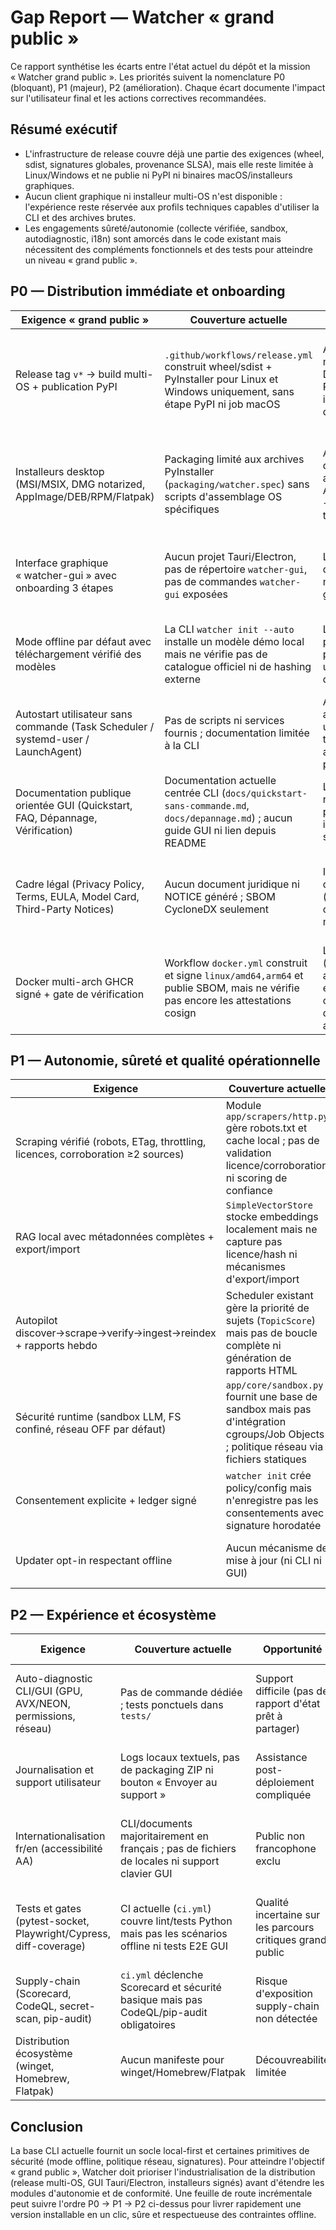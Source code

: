 # Gap Report — Watcher « grand public »

Ce rapport synthétise les écarts entre l'état actuel du dépôt et la mission « Watcher grand public ». Les priorités suivent la nomenclature P0 (bloquant), P1 (majeur), P2 (amélioration). Chaque écart documente l'impact sur l'utilisateur final et les actions correctives recommandées.

## Résumé exécutif

- L'infrastructure de release couvre déjà une partie des exigences (wheel, sdist, signatures globales, provenance SLSA), mais elle reste limitée à Linux/Windows et ne publie ni PyPI ni binaires macOS/installeurs graphiques.
- Aucun client graphique ni installeur multi-OS n'est disponible : l'expérience reste réservée aux profils techniques capables d'utiliser la CLI et des archives brutes.
- Les engagements sûreté/autonomie (collecte vérifiée, sandbox, autodiagnostic, i18n) sont amorcés dans le code existant mais nécessitent des compléments fonctionnels et des tests pour atteindre un niveau « grand public ».

## P0 — Distribution immédiate et onboarding

| Exigence « grand public » | Couverture actuelle | Écart critique | Action recommandée |
| --- | --- | --- | --- |
| Release tag `v*` → build multi-OS + publication PyPI | `.github/workflows/release.yml` construit wheel/sdist + PyInstaller pour Linux et Windows uniquement, sans étape PyPI ni job macOS | Absence de binaire macOS, pas d'artefact DMG, pas de publication PyPI ou notarisation → impossibilité d'une distribution complète | Étendre la matrice (macOS arm64/x64), ajouter builds DMG/PKG, intégrer `pypa/gh-action-pypi-publish` (Trusted Publishing) et collecte double SBOM (CycloneDX + SPDX) |
| Installeurs desktop (MSI/MSIX, DMG notarized, AppImage/DEB/RPM/Flatpak) | Packaging limité aux archives PyInstaller (`packaging/watcher.spec`) sans scripts d'assemblage OS spécifiques | Aucun parcours d'installation 1-clic, absence de signature Authenticode/notarisation → bloque l'adoption non-technique | Introduire pipelines dédiés (WiX/MSIX pour Windows, `tauri-bundler`/`gon` pour macOS, FPM/AppImageKit/Flatpak pour Linux) avec signature et notarisation automatisées |
| Interface graphique « watcher-gui » avec onboarding 3 étapes | Aucun projet Tauri/Electron, pas de répertoire `watcher-gui`, pas de commandes `watcher-gui` exposées | L'utilisateur ne dispose que de la CLI → friction majeure pour un usage grand public | Initialiser une application Tauri + React avec flux d'accueil (consentement, choix modèle, dossier données) et synchroniser avec la CLI |
| Mode offline par défaut avec téléchargement vérifié des modèles | La CLI `watcher init --auto` installe un modèle démo local mais ne vérifie pas de catalogue officiel ni de hashing externe | Les modèles tierce-partie ne sont pas vérifiés par hash/taille côté utilisateur → risque d'intégrité | Définir un registre de modèles (hash/size) consommé par la CLI et la GUI, avec reprise de téléchargement et double vérification |
| Autostart utilisateur sans commande (Task Scheduler / systemd-user / LaunchAgent) | Pas de scripts ni services fournis ; documentation limitée à la CLI | Aucun démarrage automatique → les utilisateurs non techniques ne peuvent activer l'agent en arrière-plan | Ajouter générateurs de jobs (PowerShell, systemd user service, LaunchAgent plist) créés lors de `watcher init --fully-auto` |
| Documentation publique orientée GUI (Quickstart, FAQ, Dépannage, Vérification) | Documentation actuelle centrée CLI (`docs/quickstart-sans-commande.md`, `docs/depannage.md`) ; aucun guide GUI ni lien depuis README | Les nouveaux utilisateurs ne trouvent pas de parcours graphique, ni instructions pour vérifier signatures | Écrire un guide Quickstart GUI, FAQ et procédures de vérification adaptées aux installeurs ; relier ces pages depuis README et le site MkDocs |
| Cadre légal (Privacy Policy, Terms, EULA, Model Card, Third-Party Notices) | Aucun document juridique ni NOTICE généré ; SBOM CycloneDX seulement | Incompatibilité avec une distribution grand public (absence de politique de confidentialité et mentions légales) | Rédiger les documents requis, automatiser la génération NOTICE/SBOM → NOTICE, intégrer au pipeline de release et aux installeurs |
| Docker multi-arch GHCR signé + gate de vérification | Workflow `docker.yml` construit et signe `linux/amd64,arm64` et publie SBOM, mais ne vérifie pas encore les attestations cosign | Le contrôle « gate » (cosign verify-attestation) manquant empêche de garantir la chaîne d'approvisionnement automatiquement | Ajouter un job post-publication qui appelle `cosign verify-attestation` sur l'image poussée et échoue en cas de non-conformité |

## P1 — Autonomie, sûreté et qualité opérationnelle

| Exigence | Couverture actuelle | Lacune principale | Suivi |
| --- | --- | --- | --- |
| Scraping vérifié (robots, ETag, throttling, licences, corroboration ≥2 sources) | Module `app/scrapers/http.py` gère robots.txt et cache local ; pas de validation licence/corroboration ni scoring de confiance | Risque d'ingérer des sources incompatibles/licence propriétaire sans double vérification | Étendre les scrapers pour extraire licence, implémenter un pipeline de corroboration et rejeter les sources non conformes |
| RAG local avec métadonnées complètes + export/import | `SimpleVectorStore` stocke embeddings localement mais ne capture pas licence/hash ni mécanismes d'export/import | Manque d'audit trail et d'opérations de sauvegarde/restauration pour partage/diagnostic | Élargir le schéma pour stocker {url,titre,licence,date,hash,score}, ajouter commandes CLI/GUI `index export/import` |
| Autopilot discover→scrape→verify→ingest→reindex + rapports hebdo | Scheduler existant gère la priorité de sujets (`TopicScore`) mais pas de boucle complète ni génération de rapports HTML | Les utilisateurs ne reçoivent pas de synthèse hebdomadaire ni de traçabilité des rejets | Implémenter une pipeline orchestrée avec production de rapports (HTML + JSON) déposés dans `~/.watcher/reports/` |
| Sécurité runtime (sandbox LLM, FS confiné, réseau OFF par défaut) | `app/core/sandbox.py` fournit une base de sandbox mais pas d'intégration cgroups/Job Objects ; politique réseau via fichiers statiques | Isolation incomplète (pas de confinement OS spécifique), risque d'exposition réseau | Intégrer cgroups v2 (Linux), Job Objects (Windows), App Sandbox (macOS) et enforceur réseau dynamique aligné sur `policy.yaml` |
| Consentement explicite + ledger signé | `watcher init` crée policy/config mais n'enregistre pas les consentements avec signature horodatée | Non-conformité réglementaire (pas de trace de consentement ni révocation) | Implémenter `consents.jsonl` signé, bouton GUI pour retirer/accorder consentements, vérification lors du démarrage |
| Updater opt-in respectant offline | Aucun mécanisme de mise à jour (ni CLI ni GUI) | Les utilisateurs doivent re-télécharger manuellement chaque version | Activer updater Tauri (ou équivalent) avec canal opt-in, vérification de signatures, compatibilité offline |

## P2 — Expérience et écosystème

| Exigence | Couverture actuelle | Opportunité | Prochaines étapes |
| --- | --- | --- | --- |
| Auto-diagnostic CLI/GUI (GPU, AVX/NEON, permissions, réseau) | Pas de commande dédiée ; tests ponctuels dans `tests/` | Support difficile (pas de rapport d'état prêt à partager) | Ajouter `watcher doctor` (CLI) et panneau GUI « Diagnostics » générant un ZIP exportable |
| Journalisation et support utilisateur | Logs locaux textuels, pas de packaging ZIP ni bouton « Envoyer au support » | Assistance post-déploiement compliquée | Normaliser la journalisation JSON + export ZIP chiffré volontaire |
| Internationalisation fr/en (accessibilité AA) | CLI/documents majoritairement en français ; pas de fichiers de locales ni support clavier GUI | Public non francophone exclu | Intégrer `react-i18next` (GUI), catalogues YAML, tests d'accessibilité (axe-core) |
| Tests et gates (pytest-socket, Playwright/Cypress, diff-coverage) | CI actuelle (`ci.yml`) couvre lint/tests Python mais pas les scénarios offline ni tests E2E GUI | Qualité incertaine sur les parcours critiques grand public | Étendre la CI avec pytest-socket, suites E2E offline, tests Playwright, diff-coverage 100 % |
| Supply-chain (Scorecard, CodeQL, secret-scan, pip-audit) | `ci.yml` déclenche Scorecard et sécurité basique mais pas CodeQL/pip-audit obligatoires | Risque d'exposition supply-chain non détectée | Ajouter jobs CodeQL, pip-audit, dépendances signées |
| Distribution écosystème (winget, Homebrew, Flatpak) | Aucun manifeste pour winget/Homebrew/Flatpak | Découvreabilité limitée | Générer manifestes automatiquement lors des releases |

## Conclusion

La base CLI actuelle fournit un socle local-first et certaines primitives de sécurité (mode offline, politique réseau, signatures). Pour atteindre l'objectif « grand public », Watcher doit prioriser l'industrialisation de la distribution (release multi-OS, GUI Tauri/Electron, installeurs signés) avant d'étendre les modules d'autonomie et de conformité. Une feuille de route incrémentale peut suivre l'ordre P0 → P1 → P2 ci-dessus pour livrer rapidement une version installable en un clic, sûre et respectueuse des contraintes offline.
